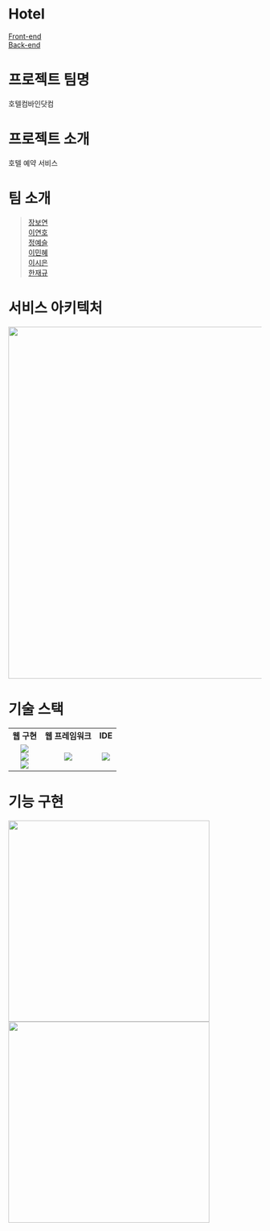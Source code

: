 # Hotel
<p>
  <a href="https://github.com/BoYeonJang/HotelVue" target="_blank">Front-end</a>
  <br>
  <a href="https://github.com/BoYeonJang/Hotel" target="_blank">Back-end</a>
</p>
<h1>프로젝트 팀명</h1>
<p>호텔컴바인닷컴</p>
<h1>프로젝트 소개</h1>
<p>호텔 예약 서비스</p>
<h1>팀 소개</h1>
<blockquote>
  <p>
    <a href="https://github.com/BoYeonJang" target="_blank">장보연</a>
    <br>
    <a href="https://github.com/Lee-yeonho" target="_blank">이연호</a>
    <br>
    <a href="https://github.com/YeaseulJeong" target="_blank">정예슬</a>
    <br>
    <a href="https://github.com/moana-surfrider" target="_blank">이민혜</a>
    <br>
    <a href="https://github.com/SieunLee-1" target="_blank">이시은</a>
    <br>
    <a href="https://github.com/JaegyuHan" target="_blank">한재규</a>
  </p>
</blockquote>
<h1>서비스 아키텍처</h1>
<p>
  <img src="#" width="700">
</p>
<h1>기술 스택</h1>
<table>
  <tr align="center">
    <td><strong>웹 구현</strong></td>
    <td><strong>웹 프레임워크</strong></td>
    <td><strong>IDE</strong></td>
  </tr>
  <tr align="center">
    <td>
      <img src="https://img.shields.io/badge/HTML5-E34F26?style=flat-square&logo=HTML5&logoColor=white"/>
      <br>
      <img src="https://img.shields.io/badge/CSS3-1572B6?style=flat-square&logo=CSS3&logoColor=white"/>
      <br>
      <img src="https://img.shields.io/badge/JavaScript-F7DF1E?style=flat-square&logo=JavaScript&logoColor=white"/>
    </td>
    <td>
      <img src="https://img.shields.io/badge/Spring-6DB33F?style=flat-square&logo=Spring&logoColor=white"/>
    </td>
    <td>
      <img src="https://img.shields.io/badge/Eclipse IDE-2C2255?style=flat-square&logo=Eclipse-IDE&logoColor=white"/>
    </td>
  </tr>
</table>
<h1>기능 구현</h1>
<p>
  <img src="#" width="400">
  <img src="#" width="400">
</p>
